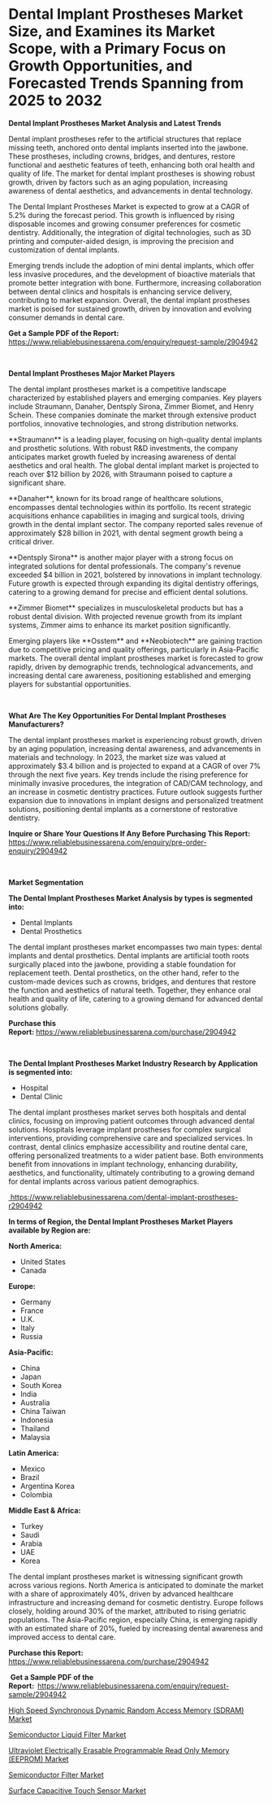 <p><h1>Dental Implant Prostheses Market Size, and Examines its Market Scope, with a Primary Focus on Growth Opportunities, and Forecasted Trends Spanning from 2025 to 2032</h1></p><p><strong>Dental Implant Prostheses Market Analysis and Latest Trends</strong></p>
<p><p>Dental implant prostheses refer to the artificial structures that replace missing teeth, anchored onto dental implants inserted into the jawbone. These prostheses, including crowns, bridges, and dentures, restore functional and aesthetic features of teeth, enhancing both oral health and quality of life. The market for dental implant prostheses is showing robust growth, driven by factors such as an aging population, increasing awareness of dental aesthetics, and advancements in dental technology.</p><p>The Dental Implant Prostheses Market is expected to grow at a CAGR of 5.2% during the forecast period. This growth is influenced by rising disposable incomes and growing consumer preferences for cosmetic dentistry. Additionally, the integration of digital technologies, such as 3D printing and computer-aided design, is improving the precision and customization of dental implants.</p><p>Emerging trends include the adoption of mini dental implants, which offer less invasive procedures, and the development of bioactive materials that promote better integration with bone. Furthermore, increasing collaboration between dental clinics and hospitals is enhancing service delivery, contributing to market expansion. Overall, the dental implant prostheses market is poised for sustained growth, driven by innovation and evolving consumer demands in dental care.</p></p>
<p><strong>Get a Sample PDF of the Report:&nbsp;</strong> <a href="https://www.reliablebusinessarena.com/enquiry/request-sample/2904942?utm_campaign=2945&utm_medium=2&utm_source=Github&utm_content=ia&utm_term=12032025&utm_id=dental-implant-prostheses">https://www.reliablebusinessarena.com/enquiry/request-sample/2904942</a></p>
<p>&nbsp;</p>
<p><strong>Dental Implant Prostheses Major Market Players</strong></p>
<p><p>The dental implant prostheses market is a competitive landscape characterized by established players and emerging companies. Key players include Straumann, Danaher, Dentsply Sirona, Zimmer Biomet, and Henry Schein. These companies dominate the market through extensive product portfolios, innovative technologies, and strong distribution networks.</p><p>**Straumann** is a leading player, focusing on high-quality dental implants and prosthetic solutions. With robust R&D investments, the company anticipates market growth fueled by increasing awareness of dental aesthetics and oral health. The global dental implant market is projected to reach over $12 billion by 2026, with Straumann poised to capture a significant share.</p><p>**Danaher**, known for its broad range of healthcare solutions, encompasses dental technologies within its portfolio. Its recent strategic acquisitions enhance capabilities in imaging and surgical tools, driving growth in the dental implant sector. The company reported sales revenue of approximately $28 billion in 2021, with dental segment growth being a critical driver.</p><p>**Dentsply Sirona** is another major player with a strong focus on integrated solutions for dental professionals. The company's revenue exceeded $4 billion in 2021, bolstered by innovations in implant technology. Future growth is expected through expanding its digital dentistry offerings, catering to a growing demand for precise and efficient dental solutions.</p><p>**Zimmer Biomet** specializes in musculoskeletal products but has a robust dental division. With projected revenue growth from its implant systems, Zimmer aims to enhance its market position significantly.</p><p>Emerging players like **Osstem** and **Neobiotech** are gaining traction due to competitive pricing and quality offerings, particularly in Asia-Pacific markets. The overall dental implant prostheses market is forecasted to grow rapidly, driven by demographic trends, technological advancements, and increasing dental care awareness, positioning established and emerging players for substantial opportunities.</p></p>
<p>&nbsp;</p>
<p><strong>What Are The Key Opportunities For Dental Implant Prostheses Manufacturers?</strong></p>
<p><p>The dental implant prostheses market is experiencing robust growth, driven by an aging population, increasing dental awareness, and advancements in materials and technology. In 2023, the market size was valued at approximately $3.4 billion and is projected to expand at a CAGR of over 7% through the next five years. Key trends include the rising preference for minimally invasive procedures, the integration of CAD/CAM technology, and an increase in cosmetic dentistry practices. Future outlook suggests further expansion due to innovations in implant designs and personalized treatment solutions, positioning dental implants as a cornerstone of restorative dentistry.</p></p>
<p><strong>Inquire or Share Your Questions If Any Before Purchasing This Report:</strong> <a href="https://www.reliablebusinessarena.com/enquiry/pre-order-enquiry/2904942?utm_campaign=2945&utm_medium=2&utm_source=Github&utm_content=ia&utm_term=12032025&utm_id=dental-implant-prostheses">https://www.reliablebusinessarena.com/enquiry/pre-order-enquiry/2904942</a></p>
<p>&nbsp;</p>
<p><strong>Market Segmentation</strong></p>
<p><strong>The Dental Implant Prostheses Market Analysis by types is segmented into:</strong></p>
<p><ul><li>Dental Implants</li><li>Dental Prosthetics</li></ul></p>
<p><p>The dental implant prostheses market encompasses two main types: dental implants and dental prosthetics. Dental implants are artificial tooth roots surgically placed into the jawbone, providing a stable foundation for replacement teeth. Dental prosthetics, on the other hand, refer to the custom-made devices such as crowns, bridges, and dentures that restore the function and aesthetics of natural teeth. Together, they enhance oral health and quality of life, catering to a growing demand for advanced dental solutions globally.</p></p>
<p><strong>Purchase this Report:&nbsp;</strong><a href="https://www.reliablebusinessarena.com/purchase/2904942?utm_campaign=2945&utm_medium=2&utm_source=Github&utm_content=ia&utm_term=12032025&utm_id=dental-implant-prostheses">https://www.reliablebusinessarena.com/purchase/2904942</a></p>
<p>&nbsp;</p>
<p><strong>The Dental Implant Prostheses Market Industry Research by Application is segmented into:</strong></p>
<p><ul><li>Hospital</li><li>Dental Clinic</li></ul></p>
<p><p>The dental implant prostheses market serves both hospitals and dental clinics, focusing on improving patient outcomes through advanced dental solutions. Hospitals leverage implant prostheses for complex surgical interventions, providing comprehensive care and specialized services. In contrast, dental clinics emphasize accessibility and routine dental care, offering personalized treatments to a wider patient base. Both environments benefit from innovations in implant technology, enhancing durability, aesthetics, and functionality, ultimately contributing to a growing demand for dental implants across various patient demographics.</p></p>
<p><a href="https://www.reliablebusinessarena.com/dental-implant-prostheses-r2904942?utm_campaign=2945&utm_medium=2&utm_source=Github&utm_content=ia&utm_term=12032025&utm_id=dental-implant-prostheses">&nbsp;https://www.reliablebusinessarena.com/dental-implant-prostheses-r2904942</a></p>
<p><strong>In terms of Region, the Dental Implant Prostheses Market Players available by Region are:</strong></p>
<p>
    <p> <strong> North America: </strong>
        <ul>
            <li>United States</li>
            <li>Canada</li>
        </ul>
        </p> 
    <p> <strong> Europe: </strong>
        <ul>
            <li>Germany</li>
            <li>France</li>
            <li>U.K.</li>
            <li>Italy</li>
            <li>Russia</li>
        </ul>
        </p> 
    <p> <strong> Asia-Pacific: </strong>
        <ul>
            <li>China</li>
            <li>Japan</li>
            <li>South Korea</li>
            <li>India</li>
            <li>Australia</li>
            <li>China Taiwan</li>
            <li>Indonesia</li>
            <li>Thailand</li>
            <li>Malaysia</li>
        </ul>
        </p> 
    <p> <strong> Latin America: </strong>
        <ul>
            <li>Mexico</li>
            <li>Brazil</li>
            <li>Argentina Korea</li>
            <li>Colombia</li>
        </ul>
        </p> 
    <p> <strong> Middle East & Africa: </strong>
        <ul>
            <li>Turkey</li>
            <li>Saudi</li>
            <li>Arabia</li>
            <li>UAE</li>
            <li>Korea</li>
        </ul>
    </p>
    </p>
<p><p>The dental implant prostheses market is witnessing significant growth across various regions. North America is anticipated to dominate the market with a share of approximately 40%, driven by advanced healthcare infrastructure and increasing demand for cosmetic dentistry. Europe follows closely, holding around 30% of the market, attributed to rising geriatric populations. The Asia-Pacific region, especially China, is emerging rapidly with an estimated share of 20%, fueled by increasing dental awareness and improved access to dental care.</p></p>
<p><strong>Purchase this Report: </strong><a href="https://www.reliablebusinessarena.com/purchase/2904942?utm_campaign=2945&utm_medium=2&utm_source=Github&utm_content=ia&utm_term=12032025&utm_id=dental-implant-prostheses">https://www.reliablebusinessarena.com/purchase/2904942</a></p>
<p>&nbsp;<strong>Get a Sample PDF of the Report:&nbsp;&nbsp;</strong><a href="https://www.reliablebusinessarena.com/enquiry/request-sample/2904942?utm_campaign=2945&utm_medium=2&utm_source=Github&utm_content=ia&utm_term=12032025&utm_id=dental-implant-prostheses">https://www.reliablebusinessarena.com/enquiry/request-sample/2904942</a></p>
<p><strong></strong></p>
<p><p><a href="https://github.com/ssaradulai/Market-Research-Report-List-1/blob/main/high-speed-synchronous-dynamic-random-access-memory-sdram-market.md?utm_campaign=2945&utm_medium=2&utm_source=Github&utm_content=ia&utm_term=12032025&utm_id=dental-implant-prostheses">High Speed Synchronous Dynamic Random Access Memory (SDRAM) Market</a></p><p><a href="https://github.com/keohannchavo/Market-Research-Report-List-1/blob/main/semiconductor-liquid-filter-market.md?utm_campaign=2945&utm_medium=2&utm_source=Github&utm_content=ia&utm_term=12032025&utm_id=dental-implant-prostheses">Semiconductor Liquid Filter Market</a></p><p><a href="https://github.com/dukerghostki/Market-Research-Report-List-1/blob/main/ultraviolet-electrically-erasable-programmable-read-only-memory-eeprom-market.md?utm_campaign=2945&utm_medium=2&utm_source=Github&utm_content=ia&utm_term=12032025&utm_id=dental-implant-prostheses">Ultraviolet Electrically Erasable Programmable Read Only Memory (EEPROM) Market</a></p><p><a href="https://github.com/janotjuljo/Market-Research-Report-List-1/blob/main/semiconductor-filter-market.md?utm_campaign=2945&utm_medium=2&utm_source=Github&utm_content=ia&utm_term=12032025&utm_id=dental-implant-prostheses">Semiconductor Filter Market</a></p><p><a href="https://github.com/taveyasenay/Market-Research-Report-List-1/blob/main/surface-capacitive-touch-sensor-market.md?utm_campaign=2945&utm_medium=2&utm_source=Github&utm_content=ia&utm_term=12032025&utm_id=dental-implant-prostheses">Surface Capacitive Touch Sensor Market</a></p></p>